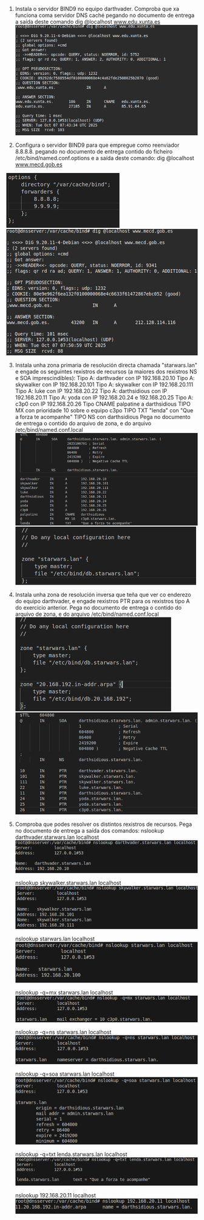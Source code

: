 1. Instala o servidor BIND9 no equipo darthvader. Comproba que xa funciona coma servidor DNS caché pegando no documento de entrega a saída deste comando dig @localhost www.edu.xunta.es
![alt text](./imagenes/image.png)

2. Configura o servidor BIND9 para que empregue como reenviador 8.8.8.8. pegando no documento de entrega contido do ficheiro /etc/bind/named.conf.options e a saída deste comando: dig @localhost www.mecd.gob.es



![alt text](./imagenes/image-1.png)
![alt text](./imagenes/image-2.png)

3. Instala unha zona primaria de resolución directa chamada "starwars.lan" e engade os seguintes rexistros de recursos (a maiores dos rexistros NS e SOA imprescindibles):
Tipo A: darthvader con IP 192.168.20.10
Tipo A: skywalker con IP 192.168.20.101
Tipo A: skywalker con IP 192.168.20.111
Tipo A: luke con IP 192.168.20.22
Tipo A: darthsidious con IP 192.168.20.11
Tipo A: yoda con IP 192.168.20.24 e 192.168.20.25
Tipo A: c3p0 con IP 192.168.20.26
Tipo CNAME palpatine a darthsidious
TIPO MX con prioridade 10 sobre o equipo c3po
TIPO TXT "lenda" con "Que a forza te acompanhe"
TIPO NS con darthsidious
Pega no documento de entrega o contido do arquivo de zona, e do arquivo /etc/bind/named.conf.local
![alt text](./imagenes/image-3.png)
![alt text](./imagenes/image-4.png)

4. Instala unha zona de resolución inversa que teña que ver co enderezo do equipo darthvader, e engade rexistros PTR para os rexistros tipo A do exercicio anterior. Pega no documento de entrega o contido do arquivo de zona, e do arquivo /etc/bind/named.conf.local
![alt text](./imagenes/image-6.png)
![alt text](./imagenes/image-5.png)

5. Comproba que podes resolver os distintos rexistros de recursos. Pega no documento de entrega a saída dos comandos:
    nslookup darthvader.starwars.lan localhost
    ![alt text](./imagenes/image-7.png)

    nslookup skywalker.starwars.lan localhost
    ![alt text](./imagenes/image-8.png)

    nslookup starwars.lan localhost
    ![alt text](./imagenes/image-9.png)

    nslookup -q=mx starwars.lan localhost
    ![alt text](./imagenes/image-10.png)

    nslookup -q=ns starwars.lan localhost
    ![alt text](./imagenes/image-11.png)

    nslookup -q=soa starwars.lan localhost
    ![alt text](./imagenes/image-12.png)

    nslookup -q=txt lenda.starwars.lan localhost
    ![alt text](./imagenes/image-13.png)
    
    nslookup 192.168.20.11 localhost
    ![alt text](./imagenes/image-14.png)